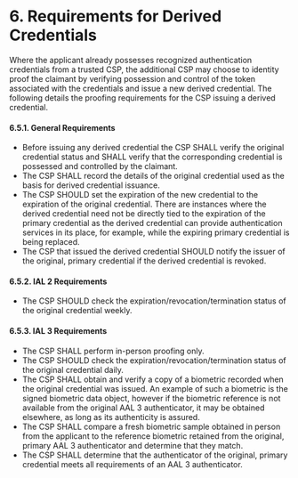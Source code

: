 <a name="sec6"></a>

# 6. Requirements for Derived Credentials

Where the applicant already possesses recognized authentication credentials from a trusted CSP, the additional CSP may choose to identity proof the claimant by verifying possession and control of the token associated with the credentials and issue a new derived credential.  The following details the proofing requirements for the CSP issuing a derived credential.

#### 6.5.1. General Requirements

- Before issuing any derived credential the CSP SHALL verify the original credential status and SHALL verify that the corresponding credential is possessed and controlled by the claimant.  
- The CSP SHALL record the details of the original credential used as the basis for derived credential issuance. 
- The CSP SHOULD set the expiration of the new credential to the expiration of the original credential. There are instances where the derived credential need not be directly tied to the expiration of the primary credential as the derived credential can provide authentication services in its place, for example, while the expiring primary credential is being replaced.
- The CSP that issued the derived credential SHOULD notify the issuer of the original, primary credential if the derived credential is revoked.

#### 6.5.2. IAL 2 Requirements

- The CSP SHOULD check the expiration/revocation/termination status of the original credential weekly. 


#### 6.5.3. IAL 3 Requirements
- The CSP SHALL perform in-person proofing only.
- The CSP SHOULD check the expiration/revocation/termination status of the original credential daily.
- The CSP SHALL obtain and verify a copy of a biometric recorded when the original credential was issued. An example of such a biometric is the signed biometric data object, however if the biometric reference is not available from the original AAL 3 authenticator, it may be obtained elsewhere, as long as its authenticity is assured.
- The CSP SHALL compare a fresh biometric sample obtained in person from the applicant to the reference biometric retained from the original, primary AAL 3 authenticator and determine that they match.
- The CSP SHALL determine that the authenticator of the original, primary credential meets all requirements of an AAL 3 authenticator.
